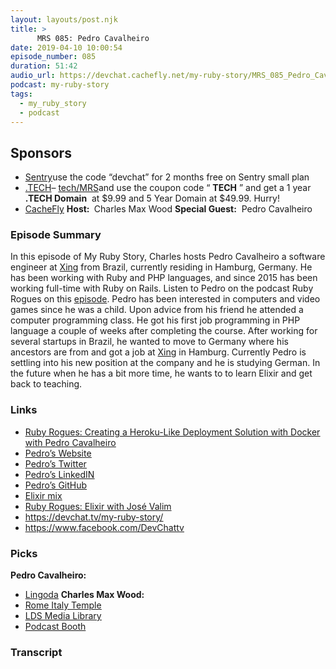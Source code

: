 ```yaml
---
layout: layouts/post.njk
title: >
      MRS 085: Pedro Cavalheiro
date: 2019-04-10 10:00:54
episode_number: 085
duration: 51:42
audio_url: https://devchat.cachefly.net/my-ruby-story/MRS_085_Pedro_Cavalheiro.mp3
podcast: my-ruby-story
tags: 
  - my_ruby_story
  - podcast
---
```


## **Sponsors**

- [Sentry](http://sentry.io/)use the code “devchat” for 2 months free on Sentry small plan
- [.TECH](https://get.tech/)–&nbsp;[tech/MRS](https://get.tech/?&coupon=MRS.TECH&utm_source=Influencer&utm_medium=Podcast&utm_campaign=MyRubyStory)and&nbsp;use the coupon code “ **TECH** ”&nbsp;and get a 1 year&nbsp; **.TECH Domain** &nbsp;at $9.99 and 5 Year Domain at $49.99. Hurry!
- [CacheFly](https://www.cachefly.com/)
**Host:&nbsp;** Charles Max Wood **Special Guest:** &nbsp;Pedro Cavalheiro
### **Episode Summary**
In this episode of My Ruby Story, Charles hosts Pedro Cavalheiro a software engineer at [Xing](https://www.xing.com/en) from Brazil, currently residing in Hamburg, Germany. He has been working with Ruby and PHP languages, and since 2015 has been working full-time with Ruby on Rails. Listen to Pedro on the podcast Ruby Rogues on this&nbsp;<u>episode</u>. Pedro has been interested in computers and video games since he was a child. Upon advice from his friend he attended a computer programming class. He got his first job programming in PHP language a couple of weeks after completing the course. After working for several startups in Brazil, he wanted to move to Germany where his ancestors are from and got a job at [Xing](https://www.xing.com/en) in Hamburg. Currently Pedro is settling into his new position at the company and he is studying German. In the future when he has a bit more time, he wants to to learn Elixir and get back to teaching.
### **Links**

- <u><a href="https://devchat.tv/ruby-rogues/rr-390-creating-a-heroku-like-deployment-solution-with-docker-with-pedro-cavalheiro/">Ruby Rogues: Creating a Heroku-Like Deployment Solution with Docker with Pedro Cavalheiro</a></u>
- <u><a href="http://pecavalheiro.com/">Pedro’s Website</a></u>
- <u><a href="https://twitter.com/pecavalheiro">Pedro’s Twitter</a></u>
- <u><a href="https://www.linkedin.com/in/pecavalheiro/">Pedro’s LinkedIN</a></u>
- <u><a href="https://github.com/pecavalheiro">Pedro’s GitHub</a></u>
- <u><a href="https://devchat.tv/elixir-mix/">Elixir mix</a></u>
- [Ruby Rogues: Elixir with José Valim](https://devchat.tv/ruby-rogues/114-rr-elixir-with-jose-valim/)
- <u><a href="https://devchat.tv/my-ruby-story/">https://devchat.tv/my-ruby-story/</a></u>
- <u><a href="https://www.facebook.com/DevChattv">https://www.facebook.com/DevChattv</a></u>

### **Picks**
 **Pedro Cavalheiro:**
- <u><a href="https://www.lingoda.com/en">Lingoda</a></u>
**Charles Max Wood:**
- <u><a href="https://www.lds.org/temples/details/rome-italy-temple?lang=eng">Rome Italy Temple</a></u>
- <u><a href="https://www.lds.org/media-library/video/2019-01-1000-two-apostles-lead-a-virtual-tour-of-the-rome-italy-temple?lang=eng">LDS Media Library </a></u>
- [Podcast Booth](https://www.lds.org/media-library/video/2019-01-1000-two-apostles-lead-a-virtual-tour-of-the-rome-italy-temple?lang=eng)


### Transcript



